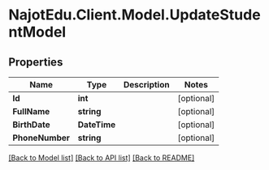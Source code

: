 # NajotEdu.Client.Model.UpdateStudentModel

## Properties

Name | Type | Description | Notes
------------ | ------------- | ------------- | -------------
**Id** | **int** |  | [optional] 
**FullName** | **string** |  | [optional] 
**BirthDate** | **DateTime** |  | [optional] 
**PhoneNumber** | **string** |  | [optional] 

[[Back to Model list]](../README.md#documentation-for-models) [[Back to API list]](../README.md#documentation-for-api-endpoints) [[Back to README]](../README.md)

